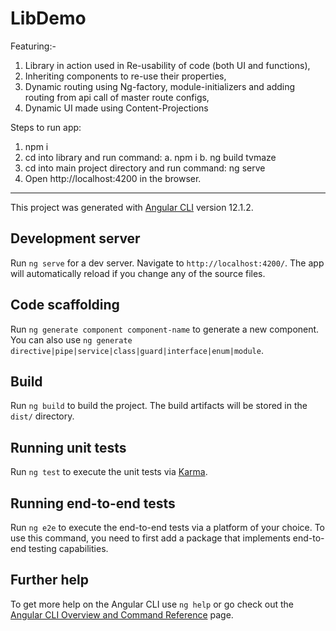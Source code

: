 # LibDemo

Featuring:-
1. Library in action used in Re-usability of code (both UI and functions),
2. Inheriting components to re-use their properties,
3. Dynamic routing using Ng-factory, module-initializers and adding routing from api call of master route configs,
4. Dynamic UI made using Content-Projections

Steps to run app:

1. npm i
2. cd into library and run command:	
  a. npm i
	b. ng build tvmaze	
3. cd into main project directory and run command: ng serve
4. Open http://localhost:4200 in the browser.

-----------------------------------------------------------

This project was generated with [Angular CLI](https://github.com/angular/angular-cli) version 12.1.2.

## Development server

Run `ng serve` for a dev server. Navigate to `http://localhost:4200/`. The app will automatically reload if you change any of the source files.

## Code scaffolding

Run `ng generate component component-name` to generate a new component. You can also use `ng generate directive|pipe|service|class|guard|interface|enum|module`.

## Build

Run `ng build` to build the project. The build artifacts will be stored in the `dist/` directory.

## Running unit tests

Run `ng test` to execute the unit tests via [Karma](https://karma-runner.github.io).

## Running end-to-end tests

Run `ng e2e` to execute the end-to-end tests via a platform of your choice. To use this command, you need to first add a package that implements end-to-end testing capabilities.

## Further help

To get more help on the Angular CLI use `ng help` or go check out the [Angular CLI Overview and Command Reference](https://angular.io/cli) page.
